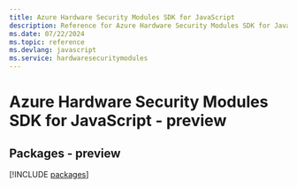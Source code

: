 ```yaml
---
title: Azure Hardware Security Modules SDK for JavaScript
description: Reference for Azure Hardware Security Modules SDK for JavaScript
ms.date: 07/22/2024
ms.topic: reference
ms.devlang: javascript
ms.service: hardwaresecuritymodules
---
```

# Azure Hardware Security Modules SDK for JavaScript - preview
## Packages - preview
[!INCLUDE [packages](hardware-security-modules-index.md)]